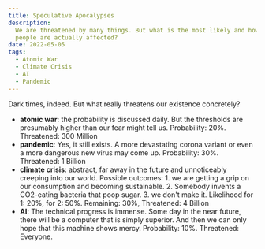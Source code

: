 ```yaml
---
title: Speculative Apocalypses
description:
  We are threatened by many things. But what is the most likely and how many
  people are actually affected?
date: 2022-05-05
tags:
  - Atomic War
  - Climate Crisis
  - AI
  - Pandemic
---
```


Dark times, indeed. But what really threatens our existence concretely?

- **atomic war**: the probability is discussed daily. But the thresholds are
  presumably higher than our fear might tell us. Probability: 20%. Threatened:
  300 Million
- **pandemic**: Yes, it still exists. A more devastating corona variant or even
  a more dangerous new virus may come up. Probability: 30%. Threatened: 1
  Billion
- **climate crisis**: abstract, far away in the future and unnoticeably creeping
  into our world. Possible outcomes: 1. we are getting a grip on our consumption
  and becoming sustainable. 2. Somebody invents a CO2-eating bacteria that poop
  sugar. 3. we don't make it. Likelihood for 1: 20%, for 2: 50%. Remaining: 30%,
  Threatened: 4 Billion
- **AI**: The technical progress is immense. Some day in the near future, there
  will be a computer that is simply superior. And then we can only hope that
  this machine shows mercy. Probability: 10%. Threatened: Everyone.
